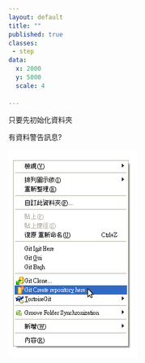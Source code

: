 ```yaml
---
layout: default
title: ""
published: true
classes:
 - step
data:
  x: 2000
  y: 5000
  scale: 4

---
```


只要先初始化資料夾

有資料警告訊息?

![git-init](git-init.png)


